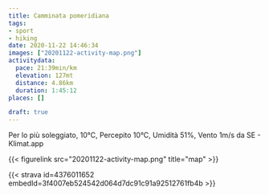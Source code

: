 ```yaml
---
title: Camminata pomeridiana 
tags:
- sport
- hiking
date: 2020-11-22 14:46:34
images: ["20201122-activity-map.png"]
activitydata:
  pace: 21:39min/km
  elevation: 127mt
  distance: 4.86km
  duration: 1:45:12
places: []

draft: true
---
```


Per lo più soleggiato, 10°C, Percepito 10°C, Umidità 51%, Vento 1m/s da SE - Klimat.app

<!--more-->



{{< figurelink src="20201122-activity-map.png" title="map" >}}


{{< strava id=4376011652 embedId=3f4007eb524542d064d7dc91c91a92512761fb4b >}}
